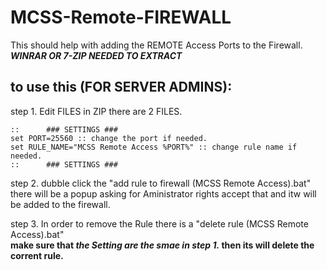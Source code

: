 # MCSS-Remote-FIREWALL
This should help with adding the REMOTE Access Ports to the Firewall. <br>
**_WINRAR OR 7-ZIP NEEDED TO EXTRACT_**

## to use this (FOR SERVER ADMINS):
step 1. 
Edit FILES in ZIP there are 2 FILES.

``` 
::		### SETTINGS ###
set PORT=25560 :: change the port if needed.
set RULE_NAME="MCSS Remote Access %PORT%" :: change rule name if needed.
:: 		### SETTINGS ###
```

step 2. dubble click the "add rule to firewall (MCSS Remote Access).bat" <br>
there will be a popup asking for Aministrator rights accept that and itw will be added to the firewall.

step 3.
In order to remove the Rule there is a "delete rule (MCSS Remote Access).bat" <br>
**make sure that _the Setting are the smae in step 1._ then its will delete the corrent rule.**
